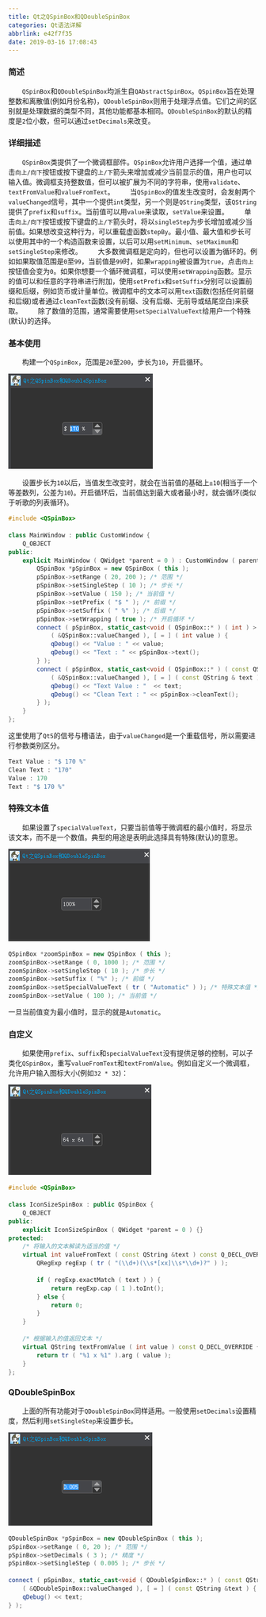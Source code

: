 ```yaml
---
title: Qt之QSpinBox和QDoubleSpinBox
categories: Qt语法详解
abbrlink: e42f7f35
date: 2019-03-16 17:08:43
---
```

### 简述

&emsp;&emsp;`QSpinBox`和`QDoubleSpinBox`均派生自`QAbstractSpinBox`。`QSpinBox`旨在处理整数和离散值(例如月份名称)，`QDoubleSpinBox`则用于处理浮点值。它们之间的区别就是处理数据的类型不同，其他功能都基本相同。`QDoubleSpinBox`的默认的精度是`2`位小数，但可以通过`setDecimals`来改变。<!--more-->

### 详细描述

&emsp;&emsp;`QSpinBox`类提供了一个微调框部件。`QSpinBox`允许用户选择一个值，通过单击`向上/向下`按钮或按下键盘的`上/下`箭头来增加或减少当前显示的值，用户也可以输入值。微调框支持整数值，但可以被扩展为不同的字符串，使用`validate`、`textFromValue`和`valueFromText`。
&emsp;&emsp;当`QSpinBox`的值发生改变时，会发射两个`valueChanged`信号，其中一个提供`int`类型，另一个则是`QString`类型，该`QString`提供了`prefix`和`suffix`。当前值可以用`value`来读取，`setValue`来设置。
&emsp;&emsp;单击`向上/向下`按钮或按下键盘的`上/下`箭头时，将以`singleStep`为步长增加或减少当前值。如果想改变这种行为，可以重载虚函数`stepBy`。最小值、最大值和步长可以使用其中的一个构造函数来设置，以后可以用`setMinimum`、`setMaximum`和`setSingleStep`来修改。
&emsp;&emsp;大多数微调框是定向的，但也可以设置为循环的。例如如果取值范围是`0`至`99`，当前值是`99`时，如果`wrapping`被设置为`true`，点击`向上`按钮值会变为`0`。如果你想要一个循环微调框，可以使用`setWrapping`函数。显示的值可以和任意的字符串进行附加，使用`setPrefix`和`setSuffix`分别可以设置前缀和后缀，例如货币或计量单位。微调框中的文本可以用`text`函数(包括任何前缀和后缀)或者通过`cleanText`函数(没有前缀、没有后缀、无前导或结尾空白)来获取。
&emsp;&emsp;除了数值的范围，通常需要使用`setSpecialValueText`给用户一个特殊(默认)的选择。

### 基本使用

&emsp;&emsp;构建一个`QSpinBox`，范围是`20`至`200`，步长为`10`，开启循环。

<img src="./Qt之QSpinBox和QDoubleSpinBox/1.png">

&emsp;&emsp;设置步长为`10`以后，当值发生改变时，就会在当前值的基础上`±10`(相当于一个等差数列，公差为`10`)。开启循环后，当前值达到最大或者最小时，就会循环(类似于听歌的列表循环)。

``` cpp
#include <QSpinBox>
​
class MainWindow : public CustomWindow {
    Q_OBJECT
public:
    explicit MainWindow ( QWidget *parent = 0 ) : CustomWindow ( parent ) {
        QSpinBox *pSpinBox = new QSpinBox ( this );
        pSpinBox->setRange ( 20, 200 ); /* 范围 */
        pSpinBox->setSingleStep ( 10 ); /* 步长 */
        pSpinBox->setValue ( 150 ); /* 当前值 */
        pSpinBox->setPrefix ( "$ " ); /* 前缀 */
        pSpinBox->setSuffix ( " %" ); /* 后缀 */
        pSpinBox->setWrapping ( true ); /* 开启循环 */
        connect ( pSpinBox, static_cast<void ( QSpinBox::* ) ( int ) > \
            ( &QSpinBox::valueChanged ), [ = ] ( int value ) {
            qDebug() << "Value : " << value;
            qDebug() << "Text : " << pSpinBox->text();
        } );
        connect ( pSpinBox, static_cast<void ( QSpinBox::* ) ( const QString & ) > \
            ( &QSpinBox::valueChanged ), [ = ] ( const QString & text ) {
            qDebug() << "Text Value : "  << text;
            qDebug() << "Clean Text : " << pSpinBox->cleanText();
        } );
    }
};
```

这里使用了`Qt5`的信号与槽语法，由于`valueChanged`是一个重载信号，所以需要进行参数类别区分。

``` cpp
Text Value : "$ 170 %"
Clean Text : "170"
Value : 170
Text : "$ 170 %"
```

### 特殊文本值

&emsp;&emsp;如果设置了`specialValueText`，只要当前值等于微调框的最小值时，将显示该文本，而不是一个数值。典型的用途是表明此选择具有特殊(默认)的意思。

<img src="./Qt之QSpinBox和QDoubleSpinBox/2.png">

``` cpp
QSpinBox *zoomSpinBox = new QSpinBox ( this );
zoomSpinBox->setRange ( 0, 1000 ); /* 范围 */
zoomSpinBox->setSingleStep ( 10 ); /* 步长 */
zoomSpinBox->setSuffix ( "%" ); /* 前缀 */
zoomSpinBox->setSpecialValueText ( tr ( "Automatic" ) ); /* 特殊文本值 */
zoomSpinBox->setValue ( 100 ); /* 当前值 */
```

一旦当前值变为最小值时，显示的就是`Automatic`。

### 自定义

&emsp;&emsp;如果使用`prefix`、`suffix`和`specialValueText`没有提供足够的控制，可以子类化`QSpinBox`，重写`valueFromText`和`textFromValue`。例如自定义一个微调框，允许用户输入图标大小(例如`32 * 32`)：

<img src="./Qt之QSpinBox和QDoubleSpinBox/3.png">

``` cpp
#include <QSpinBox>
​
class IconSizeSpinBox : public QSpinBox {
    Q_OBJECT
public:
    explicit IconSizeSpinBox ( QWidget *parent = 0 ) {}
protected:
    /* 将输入的文本解读为适当的值 */
    virtual int valueFromText ( const QString &text ) const Q_DECL_OVERRIDE {
        QRegExp regExp ( tr ( "(\\d+)(\\s*[xx]\\s*\\d+)?" ) );
​
        if ( regExp.exactMatch ( text ) ) {
            return regExp.cap ( 1 ).toInt();
        } else {
            return 0;
        }
    }
​
    /* 根据输入的值返回文本 */
    virtual QString textFromValue ( int value ) const Q_DECL_OVERRIDE {
        return tr ( "%1 x %1" ).arg ( value );
    }
};
```

### QDoubleSpinBox

&emsp;&emsp;上面的所有功能对于`QDoubleSpinBox`同样适用。一般使用`setDecimals`设置精度，然后利用`setSingleStep`来设置步长。

<img src="./Qt之QSpinBox和QDoubleSpinBox/4.png">

``` cpp
QDoubleSpinBox *pSpinBox = new QDoubleSpinBox ( this );
pSpinBox->setRange ( 0, 20 ); /* 范围 */
pSpinBox->setDecimals ( 3 ); /* 精度 */
pSpinBox->setSingleStep ( 0.005 ); /* 步长 */

connect ( pSpinBox, static_cast<void ( QDoubleSpinBox::* ) ( const QString & ) > \
    ( &QDoubleSpinBox::valueChanged ), [ = ] ( const QString &text ) {
    qDebug() << text;
} );
```